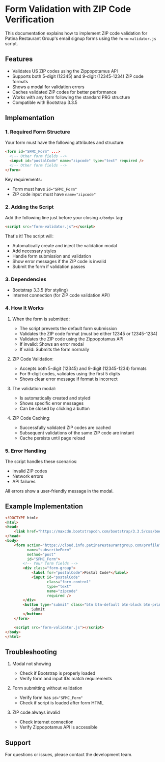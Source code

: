 # Form Validation with ZIP Code Verification

This documentation explains how to implement ZIP code validation for Patina Restaurant Group's email signup forms using the `form-validator.js` script.

## Features

- Validates US ZIP codes using the Zippopotamus API
- Supports both 5-digit (12345) and 9-digit (12345-1234) ZIP code formats
- Shows a modal for validation errors
- Caches validated ZIP codes for better performance
- Works with any form following the standard PRG structure
- Compatible with Bootstrap 3.3.5

## Implementation

### 1. Required Form Structure

Your form must have the following attributes and structure:

```html
<form id="SFMC_Form" ...>
  <!-- Other form fields -->
  <input id="postalCode" name="zipcode" type="text" required />
  <!-- Other form fields -->
</form>
```

Key requirements:
- Form must have `id="SFMC_Form"`
- ZIP code input must have `name="zipcode"`

### 2. Adding the Script

Add the following line just before your closing `</body>` tag:

```html
<script src="form-validator.js"></script>
```

That's it! The script will:
- Automatically create and inject the validation modal
- Add necessary styles
- Handle form submission and validation
- Show error messages if the ZIP code is invalid
- Submit the form if validation passes

### 3. Dependencies

- Bootstrap 3.3.5 (for styling)
- Internet connection (for ZIP code validation API)

### 4. How It Works

1. When the form is submitted:
   - The script prevents the default form submission
   - Validates the ZIP code format (must be either 12345 or 12345-1234)
   - Validates the ZIP code using the Zippopotamus API
   - If invalid: Shows an error modal
   - If valid: Submits the form normally

2. ZIP Code Validation:
   - Accepts both 5-digit (12345) and 9-digit (12345-1234) formats
   - For 9-digit codes, validates using the first 5 digits
   - Shows clear error message if format is incorrect

3. The validation modal:
   - Is automatically created and styled
   - Shows specific error messages
   - Can be closed by clicking a button

4. ZIP Code Caching:
   - Successfully validated ZIP codes are cached
   - Subsequent validations of the same ZIP code are instant
   - Cache persists until page reload

### 5. Error Handling

The script handles these scenarios:
- Invalid ZIP codes
- Network errors
- API failures

All errors show a user-friendly message in the modal.

## Example Implementation

```html
<!DOCTYPE html>
<html>
<head>
    <link href="https://maxcdn.bootstrapcdn.com/bootstrap/3.3.5/css/bootstrap.min.css" rel="stylesheet" />
</head>
<body>
    <form action="https://cloud.info.patinarestaurantgroup.com/profile" 
          name="subscribeForm" 
          method="post" 
          id="SFMC_Form">
        <!-- Your form fields -->
        <div class="form-group">
            <label for="postalCode">Postal Code*</label>
            <input id="postalCode" 
                   class="form-control" 
                   type="text" 
                   name="zipcode" 
                   required />
        </div>
        <button type="submit" class="btn btn-default btn-block btn-primary">
            Submit
        </button>
    </form>

    <script src="form-validator.js"></script>
</body>
</html>
```

## Troubleshooting

1. Modal not showing
   - Check if Bootstrap is properly loaded
   - Verify form and input IDs match requirements

2. Form submitting without validation
   - Verify form has `id="SFMC_Form"`
   - Check if script is loaded after form HTML

3. ZIP code always invalid
   - Check internet connection
   - Verify Zippopotamus API is accessible

## Support

For questions or issues, please contact the development team.
